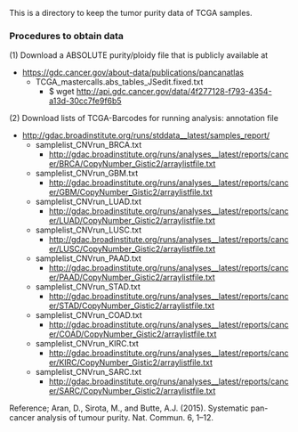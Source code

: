 This is a directory to keep the tumor purity data of TCGA samples. 

### Procedures to obtain data
(1) Download a ABSOLUTE purity/ploidy file that is publicly available at
- https://gdc.cancer.gov/about-data/publications/pancanatlas
  - TCGA_mastercalls.abs_tables_JSedit.fixed.txt
    - $ wget http://api.gdc.cancer.gov/data/4f277128-f793-4354-a13d-30cc7fe9f6b5
   
(2) Download lists of TCGA-Barcodes for running analysis: annotation file
- http://gdac.broadinstitute.org/runs/stddata__latest/samples_report/
  - samplelist_CNVrun_BRCA.txt
    - http://gdac.broadinstitute.org/runs/analyses__latest/reports/cancer/BRCA/CopyNumber_Gistic2/arraylistfile.txt
  - samplelist_CNVrun_GBM.txt
    - http://gdac.broadinstitute.org/runs/analyses__latest/reports/cancer/GBM/CopyNumber_Gistic2/arraylistfile.txt
  - samplelist_CNVrun_LUAD.txt
    - http://gdac.broadinstitute.org/runs/analyses__latest/reports/cancer/LUAD/CopyNumber_Gistic2/arraylistfile.txt
  - samplelist_CNVrun_LUSC.txt
    - http://gdac.broadinstitute.org/runs/analyses__latest/reports/cancer/LUSC/CopyNumber_Gistic2/arraylistfile.txt
  - samplelist_CNVrun_PAAD.txt
    - http://gdac.broadinstitute.org/runs/analyses__latest/reports/cancer/PAAD/CopyNumber_Gistic2/arraylistfile.txt
  - samplelist_CNVrun_STAD.txt
    - http://gdac.broadinstitute.org/runs/analyses__latest/reports/cancer/STAD/CopyNumber_Gistic2/arraylistfile.txt
  - samplelist_CNVrun_COAD.txt
    - http://gdac.broadinstitute.org/runs/analyses__latest/reports/cancer/COAD/CopyNumber_Gistic2/arraylistfile.txt
  - samplelist_CNVrun_KIRC.txt
    - http://gdac.broadinstitute.org/runs/analyses__latest/reports/cancer/KIRC/CopyNumber_Gistic2/arraylistfile.txt
  - samplelist_CNVrun_SARC.txt
    - http://gdac.broadinstitute.org/runs/analyses__latest/reports/cancer/SARC/CopyNumber_Gistic2/arraylistfile.txt
     
Reference; Aran, D., Sirota, M., and Butte, A.J. (2015). Systematic pan-cancer analysis of tumour purity. Nat. Commun. 6, 1–12.

